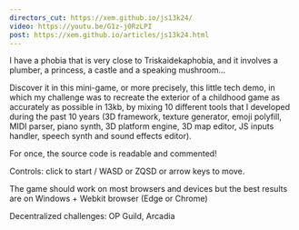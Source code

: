 ```yaml
---
directors_cut: https://xem.github.io/js13k24/
video: https://youtu.be/G1z-j0RzLPI
post: https://xem.github.io/articles/js13k24.html
---
```

I have a phobia that is very close to Triskaidekaphobia, and it involves a plumber, a princess, a castle and a speaking mushroom...

Discover it in this mini-game, or more precisely, this little tech demo, in which my challenge was to recreate the exterior of a childhood game as accurately as possible in 13kb, by mixing 10 different tools that I developed during the past 10 years (3D framework, texture generator, emoji polyfill, MIDI parser, piano synth, 3D platform engine, 3D map editor, JS inputs handler, speech synth and sound effects editor).

For once, the source code is readable and commented!

Controls: click to start / WASD or ZQSD or arrow keys to move.

The game should work on most browsers and devices but the best results are on Windows + Webkit browser (Edge or Chrome)

Decentralized challenges: OP Guild, Arcadia